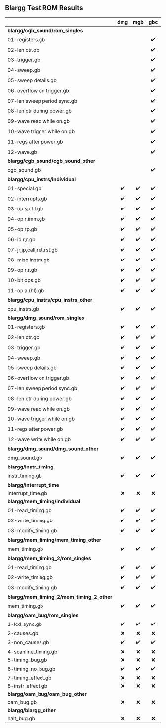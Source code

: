 ## Blargg Test ROM Results

|                                                                          | dmg  | mgb  | gbc  | gba  | sgb  | sgb2 |
|--------------------------------------------------------------------------|:----:|:----:|:----:|:----:|:----:|:----:|
| **blargg/cgb_sound/rom_singles**                                         |      |      |      |      |      |      |
| 01-registers.gb                                                          |      |      |  ✔️   |  ✔️   |      |      |
| 02-len ctr.gb                                                            |      |      |  ✔️   |  ✔️   |      |      |
| 03-trigger.gb                                                            |      |      |  ✔️   |  ✔️   |      |      |
| 04-sweep.gb                                                              |      |      |  ✔️   |  ✔️   |      |      |
| 05-sweep details.gb                                                      |      |      |  ✔️   |  ✔️   |      |      |
| 06-overflow on trigger.gb                                                |      |      |  ✔️   |  ✔️   |      |      |
| 07-len sweep period sync.gb                                              |      |      |  ✔️   |  ✔️   |      |      |
| 08-len ctr during power.gb                                               |      |      |  ✔️   |  ✔️   |      |      |
| 09-wave read while on.gb                                                 |      |      |  ✔️   |  ✔️   |      |      |
| 10-wave trigger while on.gb                                              |      |      |  ✔️   |  ✔️   |      |      |
| 11-regs after power.gb                                                   |      |      |  ✔️   |  ✔️   |      |      |
| 12-wave.gb                                                               |      |      |  ✔️   |  ✔️   |      |      |
| **blargg/cgb_sound/cgb_sound_other**                                     |      |      |      |      |      |      |
| cgb_sound.gb                                                             |      |      |  ✔️   |  ✔️   |      |      |
| **blargg/cpu_instrs/individual**                                         |      |      |      |      |      |      |
| 01-special.gb                                                            |  ✔️   |  ✔️   |  ✔️   |  ✔️   |  ✔️   |  ✔️   |
| 02-interrupts.gb                                                         |  ✔️   |  ✔️   |  ✔️   |  ✔️   |  ✔️   |  ✔️   |
| 03-op sp,hl.gb                                                           |  ✔️   |  ✔️   |  ✔️   |  ✔️   |  ✔️   |  ✔️   |
| 04-op r,imm.gb                                                           |  ✔️   |  ✔️   |  ✔️   |  ✔️   |  ✔️   |  ✔️   |
| 05-op rp.gb                                                              |  ✔️   |  ✔️   |  ✔️   |  ✔️   |  ✔️   |  ✔️   |
| 06-ld r,r.gb                                                             |  ✔️   |  ✔️   |  ✔️   |  ✔️   |  ✔️   |  ✔️   |
| 07-jr,jp,call,ret,rst.gb                                                 |  ✔️   |  ✔️   |  ✔️   |  ✔️   |  ✔️   |  ✔️   |
| 08-misc instrs.gb                                                        |  ✔️   |  ✔️   |  ✔️   |  ✔️   |  ✔️   |  ✔️   |
| 09-op r,r.gb                                                             |  ✔️   |  ✔️   |  ✔️   |  ✔️   |  ✔️   |  ✔️   |
| 10-bit ops.gb                                                            |  ✔️   |  ✔️   |  ✔️   |  ✔️   |  ✔️   |  ✔️   |
| 11-op a,(hl).gb                                                          |  ✔️   |  ✔️   |  ✔️   |  ✔️   |  ✔️   |  ✔️   |
| **blargg/cpu_instrs/cpu_instrs_other**                                   |      |      |      |      |      |      |
| cpu_instrs.gb                                                            |  ✔️   |  ✔️   |  ✔️   |  ✔️   |  ✔️   |  ✔️   |
| **blargg/dmg_sound/rom_singles**                                         |      |      |      |      |      |      |
| 01-registers.gb                                                          |  ✔️   |  ✔️   |  ✔️   |  ✔️   |  ✔️   |  ✔️   |
| 02-len ctr.gb                                                            |  ✔️   |  ✔️   |  ✔️   |  ✔️   |  ✔️   |  ✔️   |
| 03-trigger.gb                                                            |  ✔️   |  ✔️   |  ✔️   |  ✔️   |  ✔️   |  ✔️   |
| 04-sweep.gb                                                              |  ✔️   |  ✔️   |  ✔️   |  ✔️   |  ✔️   |  ✔️   |
| 05-sweep details.gb                                                      |  ✔️   |  ✔️   |  ✔️   |  ✔️   |  ✔️   |  ✔️   |
| 06-overflow on trigger.gb                                                |  ✔️   |  ✔️   |  ✔️   |  ✔️   |  ✔️   |  ✔️   |
| 07-len sweep period sync.gb                                              |  ✔️   |  ✔️   |  ✔️   |  ✔️   |  ✔️   |  ✔️   |
| 08-len ctr during power.gb                                               |  ✔️   |  ✔️   |  ✔️   |  ✔️   |  ✔️   |  ✔️   |
| 09-wave read while on.gb                                                 |  ✔️   |  ✔️   |  ✔️   |  ✔️   |  ✔️   |  ✔️   |
| 10-wave trigger while on.gb                                              |  ✔️   |  ✔️   |  ✔️   |  ✔️   |  ✔️   |  ✔️   |
| 11-regs after power.gb                                                   |  ✔️   |  ✔️   |  ✔️   |  ✔️   |  ✔️   |  ✔️   |
| 12-wave write while on.gb                                                |  ✔️   |  ✔️   |  ✔️   |  ✔️   |  ✔️   |  ✔️   |
| **blargg/dmg_sound/dmg_sound_other**                                     |      |      |      |      |      |      |
| dmg_sound.gb                                                             |  ✔️   |  ✔️   |  ✔️   |  ✔️   |  ✔️   |  ✔️   |
| **blargg/instr_timing**                                                  |      |      |      |      |      |      |
| instr_timing.gb                                                          |  ✔️   |  ✔️   |  ✔️   |  ✔️   |  ✔️   |  ✔️   |
| **blargg/interrupt_time**                                                |      |      |      |      |      |      |
| interrupt_time.gb                                                        |  ❌   |  ❌   |  ❌   |  ❌   |  ❌   |  ❌   |
| **blargg/mem_timing/individual**                                         |      |      |      |      |      |      |
| 01-read_timing.gb                                                        |  ✔️   |  ✔️   |  ✔️   |  ✔️   |  ✔️   |  ✔️   |
| 02-write_timing.gb                                                       |  ✔️   |  ✔️   |  ✔️   |  ✔️   |  ✔️   |  ✔️   |
| 03-modify_timing.gb                                                      |  ✔️   |  ✔️   |  ✔️   |  ✔️   |  ✔️   |  ✔️   |
| **blargg/mem_timing/mem_timing_other**                                   |      |      |      |      |      |      |
| mem_timing.gb                                                            |  ✔️   |  ✔️   |  ✔️   |  ✔️   |  ✔️   |  ✔️   |
| **blargg/mem_timing_2/rom_singles**                                      |      |      |      |      |      |      |
| 01-read_timing.gb                                                        |  ✔️   |  ✔️   |  ✔️   |  ✔️   |  ✔️   |  ✔️   |
| 02-write_timing.gb                                                       |  ✔️   |  ✔️   |  ✔️   |  ✔️   |  ✔️   |  ✔️   |
| 03-modify_timing.gb                                                      |  ✔️   |  ✔️   |  ✔️   |  ✔️   |  ✔️   |  ✔️   |
| **blargg/mem_timing_2/mem_timing_2_other**                               |      |      |      |      |      |      |
| mem_timing.gb                                                            |  ✔️   |  ✔️   |  ✔️   |  ✔️   |  ✔️   |  ✔️   |
| **blargg/oam_bug/rom_singles**                                           |      |      |      |      |      |      |
| 1-lcd_sync.gb                                                            |  ✔️   |  ✔️   |  ✔️   |  ✔️   |  ✔️   |  ✔️   |
| 2-causes.gb                                                              |  ❌   |  ❌   |  ❌   |  ❌   |  ❌   |  ❌   |
| 3-non_causes.gb                                                          |  ✔️   |  ✔️   |  ✔️   |  ✔️   |  ✔️   |  ✔️   |
| 4-scanline_timing.gb                                                     |  ❌   |  ❌   |  ❌   |  ❌   |  ❌   |  ❌   |
| 5-timing_bug.gb                                                          |  ❌   |  ❌   |  ❌   |  ❌   |  ❌   |  ❌   |
| 6-timing_no_bug.gb                                                       |  ✔️   |  ✔️   |  ✔️   |  ✔️   |  ✔️   |  ✔️   |
| 7-timing_effect.gb                                                       |  ❌   |  ❌   |  ❌   |  ❌   |  ❌   |  ❌   |
| 8-instr_effect.gb                                                        |  ❌   |  ❌   |  ❌   |  ❌   |  ❌   |  ❌   |
| **blargg/oam_bug/oam_bug_other**                                         |      |      |      |      |      |      |
| oam_bug.gb                                                               |  ❌   |  ❌   |  ❌   |  ❌   |  ❌   |  ❌   |
| **blargg/blargg_other**                                                  |      |      |      |      |      |      |
| halt_bug.gb                                                              |  ❌   |  ❌   |  ❌   |  ❌   |  ❌   |  ❌   |

